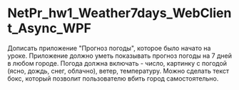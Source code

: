 # NetPr_hw1_Weather7days_WebClient_Async_WPF

Дописать приложение "Прогноз погоды", которое было начато на уроке. Приложение должно уметь показывать прогноз погоды на 7 дней в любом городе. Погода должна включать - число, картинку с погодой (ясно, дождь, снег, облачно), ветер, температуру. Можно сделать текст бокс, который позволит пользователю вбить город самостоятельно.
